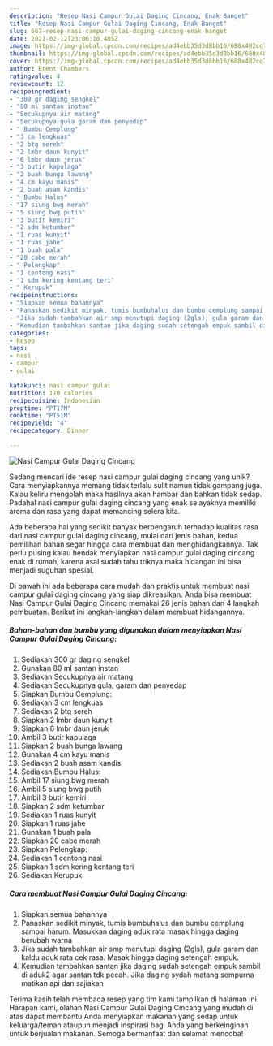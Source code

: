 ```yaml
---
description: "Resep Nasi Campur Gulai Daging Cincang, Enak Banget"
title: "Resep Nasi Campur Gulai Daging Cincang, Enak Banget"
slug: 667-resep-nasi-campur-gulai-daging-cincang-enak-banget
date: 2021-02-12T23:06:10.405Z
image: https://img-global.cpcdn.com/recipes/ad4ebb35d3d8bb16/680x482cq70/nasi-campur-gulai-daging-cincang-foto-resep-utama.jpg
thumbnail: https://img-global.cpcdn.com/recipes/ad4ebb35d3d8bb16/680x482cq70/nasi-campur-gulai-daging-cincang-foto-resep-utama.jpg
cover: https://img-global.cpcdn.com/recipes/ad4ebb35d3d8bb16/680x482cq70/nasi-campur-gulai-daging-cincang-foto-resep-utama.jpg
author: Brent Chambers
ratingvalue: 4
reviewcount: 12
recipeingredient:
- "300 gr daging sengkel"
- "80 ml santan instan"
- "Secukupnya air matang"
- "Secukupnya gula garam dan penyedap"
- " Bumbu Cemplung"
- "3 cm lengkuas"
- "2 btg sereh"
- "2 lmbr daun kunyit"
- "6 lmbr daun jeruk"
- "3 butir kapulaga"
- "2 buah bunga lawang"
- "4 cm kayu manis"
- "2 buah asam kandis"
- " Bumbu Halus"
- "17 siung bwg merah"
- "5 siung bwg putih"
- "3 butir kemiri"
- "2 sdm ketumbar"
- "1 ruas kunyit"
- "1 ruas jahe"
- "1 buah pala"
- "20 cabe merah"
- " Pelengkap"
- "1 centong nasi"
- "1 sdm kering kentang teri"
- " Kerupuk"
recipeinstructions:
- "Siapkan semua bahannya"
- "Panaskan sedikit minyak, tumis bumbuhalus dan bumbu cemplung sampai harum. Masukkan daging aduk rata masak hingga daging berubah warna"
- "Jika sudah tambahkan air smp menutupi daging (2gls), gula garam dan kaldu aduk rata cek rasa. Masak hingga daging setengah empuk."
- "Kemudian tambahkan santan jika daging sudah setengah empuk sambil di aduk2 agar santan tdk pecah. Jika daging sydah matang sempurna matikan api dan sajiakan"
categories:
- Resep
tags:
- nasi
- campur
- gulai

katakunci: nasi campur gulai 
nutrition: 170 calories
recipecuisine: Indonesian
preptime: "PT17M"
cooktime: "PT51M"
recipeyield: "4"
recipecategory: Dinner

---
```



![Nasi Campur Gulai Daging Cincang](https://img-global.cpcdn.com/recipes/ad4ebb35d3d8bb16/680x482cq70/nasi-campur-gulai-daging-cincang-foto-resep-utama.jpg)

Sedang mencari ide resep nasi campur gulai daging cincang yang unik? Cara menyiapkannya memang tidak terlalu sulit namun tidak gampang juga. Kalau keliru mengolah maka hasilnya akan hambar dan bahkan tidak sedap. Padahal nasi campur gulai daging cincang yang enak selayaknya memiliki aroma dan rasa yang dapat memancing selera kita.



Ada beberapa hal yang sedikit banyak berpengaruh terhadap kualitas rasa dari nasi campur gulai daging cincang, mulai dari jenis bahan, kedua pemilihan bahan segar hingga cara membuat dan menghidangkannya. Tak perlu pusing kalau hendak menyiapkan nasi campur gulai daging cincang enak di rumah, karena asal sudah tahu triknya maka hidangan ini bisa menjadi suguhan spesial.


Di bawah ini ada beberapa cara mudah dan praktis untuk membuat nasi campur gulai daging cincang yang siap dikreasikan. Anda bisa membuat Nasi Campur Gulai Daging Cincang memakai 26 jenis bahan dan 4 langkah pembuatan. Berikut ini langkah-langkah dalam membuat hidangannya.

<!--inarticleads1-->

##### Bahan-bahan dan bumbu yang digunakan dalam menyiapkan Nasi Campur Gulai Daging Cincang:

1. Sediakan 300 gr daging sengkel
1. Gunakan 80 ml santan instan
1. Sediakan Secukupnya air matang
1. Sediakan Secukupnya gula, garam dan penyedap
1. Siapkan  Bumbu Cemplung:
1. Sediakan 3 cm lengkuas
1. Sediakan 2 btg sereh
1. Siapkan 2 lmbr daun kunyit
1. Siapkan 6 lmbr daun jeruk
1. Ambil 3 butir kapulaga
1. Siapkan 2 buah bunga lawang
1. Gunakan 4 cm kayu manis
1. Sediakan 2 buah asam kandis
1. Sediakan  Bumbu Halus:
1. Ambil 17 siung bwg merah
1. Ambil 5 siung bwg putih
1. Ambil 3 butir kemiri
1. Siapkan 2 sdm ketumbar
1. Sediakan 1 ruas kunyit
1. Siapkan 1 ruas jahe
1. Gunakan 1 buah pala
1. Siapkan 20 cabe merah
1. Siapkan  Pelengkap:
1. Sediakan 1 centong nasi
1. Siapkan 1 sdm kering kentang teri
1. Sediakan  Kerupuk




<!--inarticleads2-->

##### Cara membuat Nasi Campur Gulai Daging Cincang:

1. Siapkan semua bahannya
1. Panaskan sedikit minyak, tumis bumbuhalus dan bumbu cemplung sampai harum. Masukkan daging aduk rata masak hingga daging berubah warna
1. Jika sudah tambahkan air smp menutupi daging (2gls), gula garam dan kaldu aduk rata cek rasa. Masak hingga daging setengah empuk.
1. Kemudian tambahkan santan jika daging sudah setengah empuk sambil di aduk2 agar santan tdk pecah. Jika daging sydah matang sempurna matikan api dan sajiakan




Terima kasih telah membaca resep yang tim kami tampilkan di halaman ini. Harapan kami, olahan Nasi Campur Gulai Daging Cincang yang mudah di atas dapat membantu Anda menyiapkan makanan yang sedap untuk keluarga/teman ataupun menjadi inspirasi bagi Anda yang berkeinginan untuk berjualan makanan. Semoga bermanfaat dan selamat mencoba!
